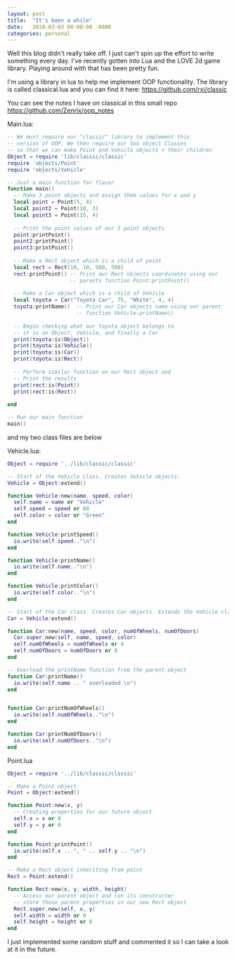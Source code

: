 ```yaml
---
layout: post
title:  "It's been a while"
date:   2018-03-03 00:00:00 -0800
categories: personal
---
```

Well this blog didn't really take off. I just can't spin up the effort to write something every day. I've recently gotten into Lua and the LOVE 2d game library. Playing around with that has been pretty fun.

I'm using a library in lua to help me implement OOP functionality. The library is called classical.lua and you can find it here: https://github.com/rxi/classic

You can see the notes I have on classical in this small repo https://github.com/Zenrix/oop_notes


Main.lua:
```lua
-- We must require our "classic" library to implement this
-- version of OOP. We then require our two object Classes
-- so that we can make Point and Vehicle objects + their children
Object = require 'lib/classic/classic'
require 'objects/Point'
require 'objects/Vehicle'

-- Just a main function for flavor
function main()
  -- Make 3 point objects and assign them values for x and y
  local point = Point(5, 4)
  local point2 = Point(10, 3)
  local point3 = Point(15, 4)
  
  -- Print the point values of our 3 point objects
  point:printPoint()
  point2:printPoint()
  point3:printPoint()
  
  -- Make a Rect object which is a child of point
  local rect = Rect(10, 10, 500, 500)
  rect:printPoint() -- Print our Rect objects coordinates using our
                    -- parents function Point:printPoint()
  
  -- Make a Car object which is a child of Vehicle
  local toyota = Car("Toyota Car", 75, "White", 4, 4)
  toyota:printName()  -- Print our Car objects name using our parent
                      -- function Vehicle:printName()
  
  -- Begin checking what our toyota object belongs to
  -- it is an Object, Vehicle, and finally a Car
  print(toyota:is(Object))
  print(toyota:is(Vehicle))
  print(toyota:is(Car))
  print(toyota:is(Rect))
  
  -- Perform similar function on our Rect object and
  -- Print the results
  print(rect:is(Point))
  print(rect:is(Rect))
  
end

-- Run our main function
main()
```

and my two class files are below

Vehicle.lua:
```lua
Object = require '../lib/classic/classic'

-- Start of the Vehicle class. Creates Vehicle objects.
Vehicle = Object:extend()

function Vehicle:new(name, speed, color)
  self.name = name or "Vehicle"
  self.speed = speed or 60
  self.color = color or "Green"
end

function Vehicle:printSpeed()
  io.write(self.speed.."\n")
end

function Vehicle:printName()
  io.write(self.name.."\n")
end

function Vehicle:printColor()
  io.write(self.color.."\n")
end

-- Start of the Car class. Creates Car objects. Extends the Vehicle class.
Car = Vehicle:extend()

function Car:new(name, speed, color, numOfWheels, numOfDoors)
  Car.super.new(self, name, speed, color)
  self.numOfWheels = numOfWheels or 4
  self.numOfDoors = numOfDoors or 0
end

-- Overload the printName function from the parent object
function Car:printName()
  io.write(self.name .. " overloaded \n")
end


function Car:printNumOfWheels()
  io.write(self.numOfWheels.."\n")
end

function Car:printNumOfDoors()
  io.write(self.numOfDoors.."\n")
end
```

Point.lua
```lua
Object = require '../lib/classic/classic'

-- Make a Point object
Point = Object:extend()

function Point:new(x, y)
  -- Creating properties for our future object
  self.x = x or 0
  self.y = y or 0
end

function Point:printPoint()
  io.write(self.x .. ", " .. self.y .. "\n")
end

-- Make a Rect object inheriting from point
Rect = Point:extend()

function Rect:new(x, y, width, height)
  -- Access our parent object and run its constructer
  -- store those parent properties in our new Rect object
  Rect.super.new(self, x, y)
  self.width = width or 0
  self.height = height or 0
end
```

I just implemented some random stuff and commented it so I can take a look at it in the future.